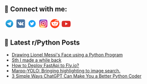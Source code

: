 ## 🔎 Connect with me:
[<img src="https://github.com/bullbesh/bullbesh/blob/main/images/Telegram.png" width="32" height="32" />](https://t.me/bullbesh)
[<img src="https://github.com/bullbesh/bullbesh/blob/main/images/VK.png" width="32" height="32" />](https://vk.com/bullbesh)
[<img src="https://github.com/bullbesh/bullbesh/blob/main/images/Twitter.png" width="32" height="32" />](https://twitter.com/bullbesh1)
[<img src="https://github.com/bullbesh/bullbesh/blob/main/images/Instagram.png" width="32" height="32" />](https://www.instagram.com/bullbesh)
[<img src="https://github.com/bullbesh/bullbesh/blob/main/images/Reddit.png" width="32" height="32" />](https://www.reddit.com/user/bullbesh)
[<img src="https://github.com/bullbesh/bullbesh/blob/main/images/YouTube.png" width="32" height="32" />](https://www.youtube.com/channel/UCtfjRs6uzgq5mfm8S06WTcg)

## 📕 Latest r/Python Posts
<!-- BLOG-POST-LIST:START -->
- [Drawing Lionel Messi&#39;s Face using a Python Program](https://www.reddit.com/r/Python/comments/zpl4bn/drawing_lionel_messis_face_using_a_python_program/)
- [Sth I made a while back](https://www.reddit.com/r/Python/comments/zpkzki/sth_i_made_a_while_back/)
- [How to Deploy FastApi to Fly.io?](https://www.reddit.com/r/Python/comments/zpkxbq/how_to_deploy_fastapi_to_flyio/)
- [Marqo-YOLO: Bringing highlighting to image search.](https://www.reddit.com/r/Python/comments/zpiow6/marqoyolo_bringing_highlighting_to_image_search/)
- [3 Simple Ways ChatGPT Can Make You a Better Python Coder](https://www.reddit.com/r/Python/comments/zpi9id/3_simple_ways_chatgpt_can_make_you_a_better/)
<!-- BLOG-POST-LIST:END -->
